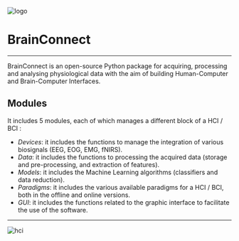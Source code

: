 ![logo](https://alsvoice.org/static/media/ALS_logo.f2bc66843640ae1d306fcb669109059c.svg)

# BrainConnect
---
BrainConnect is an open-source Python package for acquiring, processing and analysing physiological data with the aim of building Human-Computer and Brain-Computer Interfaces. 

## Modules

It includes 5 modules, each of which manages a different block of a HCI / BCI :
* _Devices_: it includes the functions to manage the integration of various biosignals (EEG, EOG, EMG, fNIRS).
* _Data_: it includes the functions to processing the acquired data (storage and pre-processing, and extraction of features).
* _Models_: it includes the Machine Learning algorithms (classifiers and data reduction).
* _Paradigms_: it includes the various available paradigms for a HCI / BCI, both in the offline and online versions.
* _GUI_: it includes the functions related to the graphic interface to facilitate the use of the software.
    
***
![hci]()
